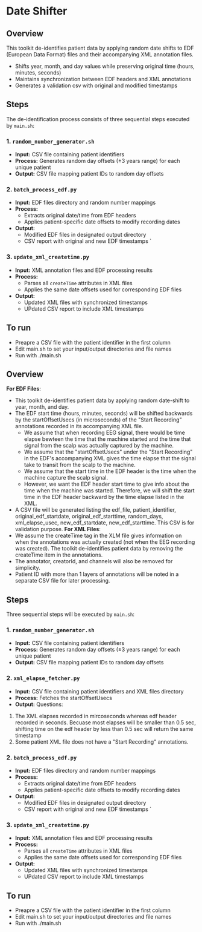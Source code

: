 # Date Shifter

## Overview

This toolkit de-identifies patient data by applying random date shifts to EDF (European Data Format) files and their accompanying XML annotation files. 
- Shifts year, month, and day values while preserving original time (hours, minutes, seconds)
- Maintains synchronization between EDF headers and XML annotations
- Generates a validation csv with original and modified timestamps

## Steps

The de-identification process consists of three sequential steps executed by `main.sh`:

### 1. `random_number_generator.sh`
- **Input:** CSV file containing patient identifiers
- **Process:** Generates random day offsets (±3 years range) for each unique patient
- **Output:** CSV file mapping patient IDs to random day offsets

### 2. `batch_process_edf.py`
- **Input:** EDF files directory and random number mappings
- **Process:** 
  - Extracts original date/time from EDF headers
  - Applies patient-specific date offsets to modify recording dates
- **Output:** 
  - Modified EDF files in designated output directory
  - CSV report with original and new EDF timestamps
`
### 3. `update_xml_createtime.py`
- **Input:** XML annotation files and EDF processing results
- **Process:**
  - Parses all `createTime` attributes in XML files
  - Applies the same date offsets used for corresponding EDF files
- **Output:**
  - Updated XML files with synchronized timestamps
  - UPdated CSV report to include XML timestamps

## To run
- Preapre a CSV file with the patient identifier in the first column
- Edit main.sh to set your input/output directories and file names
- Run with ./main.sh




## Overview

**For EDF Files**: 
- This toolkit de-identifies patient data by applying random date-shift to year, month, and day. 
- The EDF start time (hours, minutes, seconds) will be shifted backwards by the startOffsetUsecs (in microseconds) of the "Start Recording" annotations recorded in its accompanying XML file. 
  - We assume that when recording EEG signal, there would be time elapse bewteen the time that the machine started and the time that signal from the scalp was actually captured by the machine.
  - We assume that the "startOffsetUsecs" under the "Start Recording" in the EDF's accompanying XML gives the time elapse that the signal take to transit from the scalp to the machine.
  - We assume that the start time in the EDF header is the time when the machine capture the scalp signal. 
  - However, we want the EDF header start time to give info about the time when the machine was started. Therefore, we will shift the start time in the EDF header backward by the time elapse listed in the XML. 
- A CSV file will be generated listing the edf_file, patient_identifier, original_edf_startdate, original_edf_starttime, random_days, xml_elapse_usec, new_edf_startdate, new_edf_starttime. This CSV is for validation purpose.
**For XML Files**: 
- We assume the createTime tag in the XLM file gives information on when the annotations was actually created (not when the EEG recording was created). The toolkit de-identifies patient data by removing the createTime item in the annotations. 
- The annotator, creatorId, and channels will also be removed for simplicity. 
- Patient ID with more than 1 layers of annotations will be noted in a separate CSV file for later processing. 


## Steps

Three sequential steps will be executed by `main.sh`:

### 1. `random_number_generator.sh`
- **Input:** CSV file containing patient identifiers
- **Process:** Generates random day offsets (±3 years range) for each unique patient
- **Output:** CSV file mapping patient IDs to random day offsets

### 2. `xml_elapse_fetcher.py`
- **Input:** CSV file containing patient identifiers and XML files directory
- **Process:** Fetches the startOffsetUsecs 
- **Output:** 
Questions: 
1) The XML elapses recorded in mircoseconds whereas edf header recorded in seconds. Becuase most elapses will be smaller than 0.5 sec, shifting time on the edf header by less than 0.5 sec will return the same timestamp
2) Some patient XML file does not have a "Start Recording" annotations. 

### 2. `batch_process_edf.py`
- **Input:** EDF files directory and random number mappings
- **Process:** 
  - Extracts original date/time from EDF headers
  - Applies patient-specific date offsets to modify recording dates
- **Output:** 
  - Modified EDF files in designated output directory
  - CSV report with original and new EDF timestamps
`
### 3. `update_xml_createtime.py`
- **Input:** XML annotation files and EDF processing results
- **Process:**
  - Parses all `createTime` attributes in XML files
  - Applies the same date offsets used for corresponding EDF files
- **Output:**
  - Updated XML files with synchronized timestamps
  - UPdated CSV report to include XML timestamps

## To run
- Preapre a CSV file with the patient identifier in the first column
- Edit main.sh to set your input/output directories and file names
- Run with ./main.sh